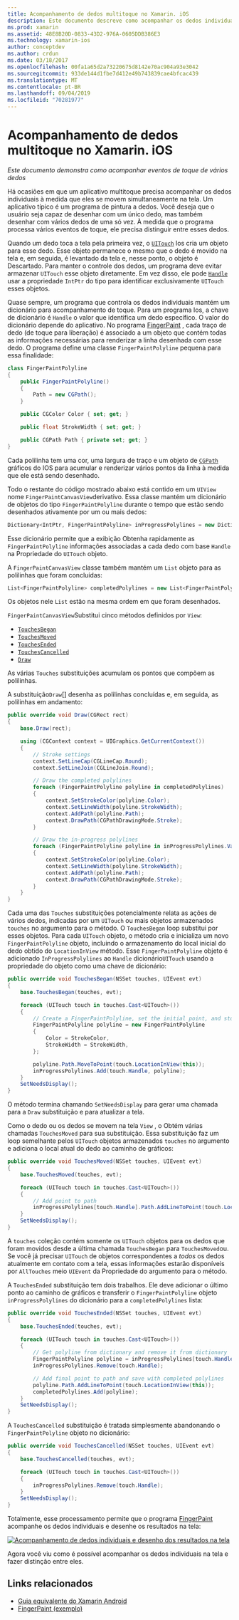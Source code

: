 ```yaml
---
title: Acompanhamento de dedos multitoque no Xamarin. iOS
description: Este documento descreve como acompanhar os dedos individuais em gestos multitoque em um aplicativo Xamarin. iOS. Ele se concentra em um exemplo de aplicativo de pintura a dedos.
ms.prod: xamarin
ms.assetid: 48E8B20D-0833-43D2-976A-0605DDB386E3
ms.technology: xamarin-ios
author: conceptdev
ms.author: crdun
ms.date: 03/18/2017
ms.openlocfilehash: 00fa1a65d2a73220675d8142e70ac904a93e3042
ms.sourcegitcommit: 933de144d1fbe7d412e49b743839cae4bfcac439
ms.translationtype: MT
ms.contentlocale: pt-BR
ms.lasthandoff: 09/04/2019
ms.locfileid: "70281977"
---
```

# <a name="multi-touch-finger-tracking-in-xamarinios"></a>Acompanhamento de dedos multitoque no Xamarin. iOS

_Este documento demonstra como acompanhar eventos de toque de vários dedos_

Há ocasiões em que um aplicativo multitoque precisa acompanhar os dedos individuais à medida que eles se movem simultaneamente na tela. Um aplicativo típico é um programa de pintura a dedos. Você deseja que o usuário seja capaz de desenhar com um único dedo, mas também desenhar com vários dedos de uma só vez. À medida que o programa processa vários eventos de toque, ele precisa distinguir entre esses dedos.

Quando um dedo toca a tela pela primeira vez, o [`UITouch`](xref:UIKit.UITouch) Ios cria um objeto para esse dedo. Esse objeto permanece o mesmo que o dedo é movido na tela e, em seguida, é levantado da tela e, nesse ponto, o objeto é Descartado. Para manter o controle dos dedos, um programa deve evitar armazenar `UITouch` esse objeto diretamente. Em vez disso, ele pode [`Handle`](xref:Foundation.NSObject.Handle) usar a propriedade `IntPtr` do tipo para identificar exclusivamente `UITouch` esses objetos.

Quase sempre, um programa que controla os dedos individuais mantém um dicionário para acompanhamento de toque. Para um programa Ios, a chave de dicionário é `Handle` o valor que identifica um dedo específico. O valor do dicionário depende do aplicativo. No programa [FingerPaint](https://docs.microsoft.com/samples/xamarin/ios-samples/applicationfundamentals-fingerpaint) , cada traço de dedo (de toque para liberação) é associado a um objeto que contém todas as informações necessárias para renderizar a linha desenhada com esse dedo. O programa define uma classe `FingerPaintPolyline` pequena para essa finalidade:

```csharp
class FingerPaintPolyline
{
    public FingerPaintPolyline()
    {
        Path = new CGPath();
    }

    public CGColor Color { set; get; }

    public float StrokeWidth { set; get; }

    public CGPath Path { private set; get; }
}
```

Cada polilinha tem uma cor, uma largura de traço e um objeto de [`CGPath`](xref:CoreGraphics.CGPath) gráficos do IOS para acumular e renderizar vários pontos da linha à medida que ele está sendo desenhado.


Todo o restante do código mostrado abaixo está contido em um `UIView` nome `FingerPaintCanvasView`derivativo. Essa classe mantém um dicionário de objetos do tipo `FingerPaintPolyline` durante o tempo que estão sendo desenhados ativamente por um ou mais dedos:

```csharp
Dictionary<IntPtr, FingerPaintPolyline> inProgressPolylines = new Dictionary<IntPtr, FingerPaintPolyline>();
```

Esse dicionário permite que a exibição Obtenha rapidamente as `FingerPaintPolyline` informações associadas a cada dedo com base `Handle` na Propriedade do `UITouch` objeto.

A `FingerPaintCanvasView` classe também mantém um `List` objeto para as polilinhas que foram concluídas:

```csharp
List<FingerPaintPolyline> completedPolylines = new List<FingerPaintPolyline>();
```

Os objetos nele `List` estão na mesma ordem em que foram desenhados.

`FingerPaintCanvasView`Substitui cinco métodos definidos por `View`:

- [`TouchesBegan`](xref:UIKit.UIResponder.TouchesBegan(Foundation.NSSet,UIKit.UIEvent))
- [`TouchesMoved`](xref:UIKit.UIResponder.TouchesMoved(Foundation.NSSet,UIKit.UIEvent))
- [`TouchesEnded`](xref:UIKit.UIResponder.TouchesEnded(Foundation.NSSet,UIKit.UIEvent))
- [`TouchesCancelled`](xref:UIKit.UIResponder.TouchesCancelled(Foundation.NSSet,UIKit.UIEvent))
- [`Draw`](xref:UIKit.UIView.Draw(CoreGraphics.CGRect))

As várias `Touches` substituições acumulam os pontos que compõem as polilinhas.

A substituição`Draw`[] desenha as polilinhas concluídas e, em seguida, as polilinhas em andamento:

```csharp
public override void Draw(CGRect rect)
{
    base.Draw(rect);

    using (CGContext context = UIGraphics.GetCurrentContext())
    {
        // Stroke settings
        context.SetLineCap(CGLineCap.Round);
        context.SetLineJoin(CGLineJoin.Round);

        // Draw the completed polylines
        foreach (FingerPaintPolyline polyline in completedPolylines)
        {
            context.SetStrokeColor(polyline.Color);
            context.SetLineWidth(polyline.StrokeWidth);
            context.AddPath(polyline.Path);
            context.DrawPath(CGPathDrawingMode.Stroke);
        }

        // Draw the in-progress polylines
        foreach (FingerPaintPolyline polyline in inProgressPolylines.Values)
        {
            context.SetStrokeColor(polyline.Color);
            context.SetLineWidth(polyline.StrokeWidth);
            context.AddPath(polyline.Path);
            context.DrawPath(CGPathDrawingMode.Stroke);
        }
    }
}
```

Cada uma das `Touches` substituições potencialmente relata as ações de vários dedos, indicadas por um `UITouch` ou mais objetos armazenados `touches` no argumento para o método. O `TouchesBegan` loop substitui por esses objetos. Para cada `UITouch` objeto, o método cria e inicializa um novo `FingerPaintPolyline` objeto, incluindo o armazenamento do local inicial do dedo obtido do `LocationInView` método. Esse `FingerPaintPolyline` objeto é adicionado `InProgressPolylines` ao `Handle` dicionário`UITouch` usando a propriedade do objeto como uma chave de dicionário:

```csharp
public override void TouchesBegan(NSSet touches, UIEvent evt)
{
    base.TouchesBegan(touches, evt);

    foreach (UITouch touch in touches.Cast<UITouch>())
    {
        // Create a FingerPaintPolyline, set the initial point, and store it
        FingerPaintPolyline polyline = new FingerPaintPolyline
        {
            Color = StrokeColor,
            StrokeWidth = StrokeWidth,
        };

        polyline.Path.MoveToPoint(touch.LocationInView(this));
        inProgressPolylines.Add(touch.Handle, polyline);
    }
    SetNeedsDisplay();
}
```

O método termina chamando `SetNeedsDisplay` para gerar uma chamada para a `Draw` substituição e para atualizar a tela.

Como o dedo ou os dedos se movem na tela `View` , o Obtém várias chamadas `TouchesMoved` para sua substituição. Essa substituição faz um loop semelhante pelos `UITouch` objetos armazenados `touches` no argumento e adiciona o local atual do dedo ao caminho de gráficos:

```csharp
public override void TouchesMoved(NSSet touches, UIEvent evt)
{
    base.TouchesMoved(touches, evt);

    foreach (UITouch touch in touches.Cast<UITouch>())
    {
        // Add point to path
        inProgressPolylines[touch.Handle].Path.AddLineToPoint(touch.LocationInView(this));
    }
    SetNeedsDisplay();
}
```

A `touches` coleção contém somente os `UITouch` objetos para os dedos que foram movidos desde a última chamada `TouchesBegan` para `TouchesMoved`ou. Se você já precisar `UITouch` de objetos correspondentes a *todos* os dedos atualmente em contato com a tela, essas informações estarão disponíveis por `AllTouches` meio `UIEvent` da Propriedade do argumento para o método.

A `TouchesEnded` substituição tem dois trabalhos. Ele deve adicionar o último ponto ao caminho de gráficos e transferir o `FingerPaintPolyline` objeto `inProgressPolylines` do dicionário para a `completedPolylines` lista:

```csharp
public override void TouchesEnded(NSSet touches, UIEvent evt)
{
    base.TouchesEnded(touches, evt);

    foreach (UITouch touch in touches.Cast<UITouch>())
    {
        // Get polyline from dictionary and remove it from dictionary
        FingerPaintPolyline polyline = inProgressPolylines[touch.Handle];
        inProgressPolylines.Remove(touch.Handle);

        // Add final point to path and save with completed polylines
        polyline.Path.AddLineToPoint(touch.LocationInView(this));
        completedPolylines.Add(polyline);
    }
    SetNeedsDisplay();
}
```

A `TouchesCancelled` substituição é tratada simplesmente abandonando o `FingerPaintPolyline` objeto no dicionário:

```csharp
public override void TouchesCancelled(NSSet touches, UIEvent evt)
{
    base.TouchesCancelled(touches, evt);

    foreach (UITouch touch in touches.Cast<UITouch>())
    {
        inProgressPolylines.Remove(touch.Handle);
    }
    SetNeedsDisplay();
}
```

Totalmente, esse processamento permite que o programa [FingerPaint](https://docs.microsoft.com/samples/xamarin/ios-samples/applicationfundamentals-fingerpaint) acompanhe os dedos individuais e desenhe os resultados na tela:

[![](touch-tracking-images/image01.png "Acompanhamento de dedos individuais e desenho dos resultados na tela")](touch-tracking-images/image01.png#lightbox)

Agora você viu como é possível acompanhar os dedos individuais na tela e fazer distinção entre eles.



## <a name="related-links"></a>Links relacionados

- [Guia equivalente do Xamarin Android](~/android/app-fundamentals/touch/touch-tracking.md)
- [FingerPaint (exemplo)](https://docs.microsoft.com/samples/xamarin/ios-samples/applicationfundamentals-fingerpaint)
